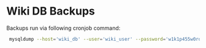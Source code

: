 # Wiki DB Backups

Backups run via following cronjob command:
```bash
 mysqldump --host='wiki_db' --user='wiki_user' --password='w1k1p455w0rd' wiki_sql_db  > /tmp/$(date '+%Y-%m-%d_%H:%M:%S').sql
```

